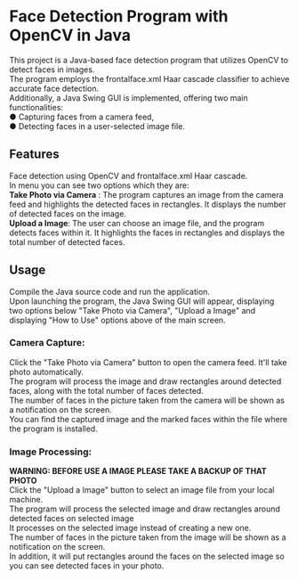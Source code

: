# Face Detection Program with OpenCV in Java
This project is a Java-based face detection program that utilizes OpenCV to detect faces in images. <br> 
The program employs the frontalface.xml Haar cascade classifier to achieve accurate face detection. <br>
Additionally, a Java Swing GUI is implemented, offering two main functionalities: <br>
● Capturing faces from a camera feed, <br>
● Detecting faces in a user-selected image file. <br>

## Features
Face detection using OpenCV and frontalface.xml Haar cascade. <br>
In menu you can see two options which they are: <br>
**Take Photo via Camera** : The program captures an image from the camera feed and highlights the detected faces in rectangles. It displays the number of detected faces on the image. <br>
**Upload a Image**: The user can choose an image file, and the program detects faces within it. It highlights the faces in rectangles and displays the total number of detected faces. <br>

## Usage
Compile the Java source code and run the application. <br>
Upon launching the program, the Java Swing GUI will appear, displaying two options below "Take Photo via Camera", "Upload a Image" and displaying "How to Use" options above of the main screen. <br>

### Camera Capture:
Click the "Take Photo via Camera" button to open the camera feed. It'll take photo automatically. <br>
The program will process the image and draw rectangles around detected faces, along with the total number of faces detected. <br>
The number of faces in the picture taken from the camera will be shown as a notification on the screen. <br>
You can find the captured image and the marked faces within the file where the program is installed.

### Image Processing:
**WARNING: BEFORE USE A IMAGE PLEASE TAKE A BACKUP OF THAT PHOTO** <br>
Click the "Upload a Image" button to select an image file from your local machine. <br>
The program will process the selected image and draw rectangles around detected faces on selected image <br>
It processes on the selected image instead of creating a new one. <br>
The number of faces in the picture taken from the image will be shown as a notification on the screen. <br>
In addition, it will put rectangles around the faces on the selected image so you can see detected faces in your photo. <br>
